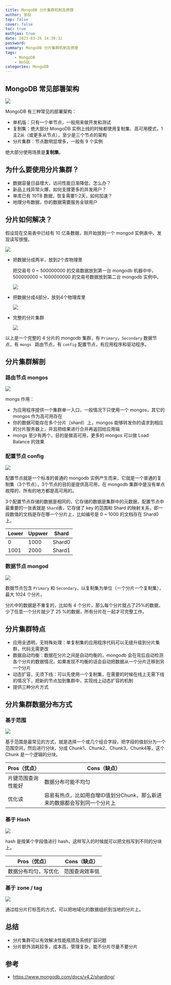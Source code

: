 ```yaml
---
title: MongoDB 分片集群机制及原理
author: 张权
top: false
cover: false
toc: true
mathjax: true
date: 2023-03-26 14:30:32
password:
summary: MongoDB 分片集群机制及原理
tags:
	- MongoDB
	- NoSQL
categories: MongoDB
---
```


## MongoDB 常见部署架构

![](https://cdn.jsdelivr.net/gh/dendi875/images/PicGo/20230314112034.png)

MongoDB  有三种常见的部署架构：

* 单机版：只有一个单节点，一般用来做开发和测试
* 复制集：绝大部分 MongoDB 实例上线的时候都使用复制集、高可用模式，1主2从（或更多从节点），至少是三个节点的架构
* 分片集群：节点数明显增多，一般有 9  个实例

绝大部分使用场景是**复制集**。

## 为什么要使用分片集群？

* 数据容量日益增大，访问性能日渐降低，怎么办？
* 新品上线异常火爆，如何支撑更多的并发用户？
* 单库已有 10TB 数据，恢复需要1-2天，如何加速？
* 地理分布数据，你的数据需要服务全球用户

## 分片如何解决？

假设现在交易表中已经有 10 亿条数据，刚开始放到一个 mongod 实例表中，发现读写很慢。

![](https://cdn.jsdelivr.net/gh/dendi875/images/PicGo/mongs-1.png)

* 把数据分成两半，放到2个库物理里

  把交易号 0 ~ 500000000 的交易数据放到第一台 mongodb 机器中中，500000000 ~ 1000000000 的交易号数据放到第二台 mongodb   实例中。

  ![](https://cdn.jsdelivr.net/gh/dendi875/images/PicGo/mongs-2.png)

* 把数据分成4部分，放到4个物理库里

  ![](https://cdn.jsdelivr.net/gh/dendi875/images/PicGo/mongs-3.png)

* 完整的分片集群

  ![](https://cdn.jsdelivr.net/gh/dendi875/images/PicGo/mongs-4.png)

以上是一个完整的 4 分片的 mongodb 集群，有 `Primary`，`Secondary` 数据节点，有  `mongs ` 路由节点，有 `config` 配置节点，有应用程序和驱动程序。

## 分片集群解剖

### 路由节点 mongos

![](https://cdn.jsdelivr.net/gh/dendi875/images/PicGo/mongs-4.png)

mongs 作用：

* 为应用程序提供一个集群单一入口，一般情况下只使用一个 mongos，其它的 mongos 作为高可用存在
* 你的数据可能存在多个分片（shard）上，mongos 能够转发你的请求到相应的分片服务器上，并且把结果进行合并再返回给应用端
* mongs 至少有两个，目的是做高可用，更多的 mongos 可以做 Load Balance 的效果

### 配置节点 config

![](https://cdn.jsdelivr.net/gh/dendi875/images/PicGo/20230314132702.png)

配置节点就是一个标准的普通的 mongodb 实例产生而来，它就是一个普通的复制集（3个节点），3个节点的目的是提供高可用，在  mongodb 集群中是没有单点故障的，所有的地方都是高可用的。

3个配置节点存储的数据是相同的，它存储的数据是集群中的元数据，配置节点中最重要的一张表就是 `Shard`表，它存储了 key 的范围和 Shard 的映射关系，即一段数值的文档是存在哪一个分片上，比如编号是 0 ~ 1000 的文档存在 Shard0 上。

| Lower | Uppwer | Shard  |
| ----- | ------ | ------ |
| 0     | 1000   | Shard0 |
| 1001  | 2000   | Shard1 |

### 数据节点 mongod

![](https://cdn.jsdelivr.net/gh/dendi875/images/PicGo/20230314133728.png)

数据节点包含 `Primary` 和 `Secondary`，以复制集为单位（一个分片一个复制集），最大 1024 个分片。

分片中的数据是不重复的，比如有 4 个分片，那么每个分片就占了25%的数据，少了任意一个分片就少了 25 %的数据，所有分片在一起才可完整工作。

## 分片集群特点

* 应用全透明，无特殊处理：单复制集的应用程序代码可以无缝升级到分片集群，代码无需更改
* 数据自动均衡：数据在分片之间是自动均衡的，mongodb 会在背后自动检测各个分片的数据情况，如果发现不均衡的话会自动把数据从一个分片迁移到另一个分片
* 动态扩容，无须下线：可以先使用一个复制集，在需要的时候在线上无需下线的情况下，把新的节点加到集群中，实现线上动态扩容的机制
* 提供三种分片方式

## 分片集群数据分布方式

### 基于范围

![](https://cdn.jsdelivr.net/gh/dendi875/images/PicGo/20230314135026.png)

基于范围是最常见的方式，就是选择一个或几个组合字段，把字段的值划分为一个范围空间，然后进行分块，分成 Chunk1、Chunk2、Chunk3，Chunk4等，这个 Chunk 是一个逻辑的分块。

| Pros（优点）       | Cons（缺点）                                                 |
| ------------------ | ------------------------------------------------------------ |
| 片键范围查询性能好 | 数据分布可能不均匀                                           |
| 优化读             | 容易有热点，比如用自增ID值划分Chunk，那么新进来的数据都会写到同一个分片上 |

### 基于 Hash

![](https://cdn.jsdelivr.net/gh/dendi875/images/PicGo/20230314135902.png)

hash 是按某个字段值进行 hash，这样写入的时候就可以把文档写到不同的分块上。

| Pros（优点）         | Cons（缺点）   |
| -------------------- | -------------- |
| 数据分布均匀，写优化 | 范围查询效率低 |

### 基于 zone / tag

![](https://cdn.jsdelivr.net/gh/dendi875/images/PicGo/20230314140321.png)



通过给分片打标签的方式，可以把地域化的数据组织到当地的分片上。

## 总结

* 分片集群可以有效解决性能瓶颈及系统扩容问题
* 分片额外消耗较多，成本高，管理复杂，能不分片尽量不要分片

## 参考

* https://www.mongodb.com/docs/v4.2/sharding/